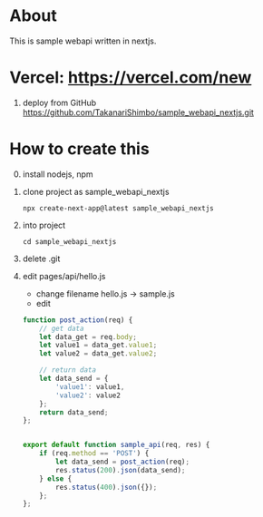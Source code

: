 # About
This is sample webapi written in nextjs.

# Vercel: https://vercel.com/new
1. deploy from GitHub  
    https://github.com/TakanariShimbo/sample_webapi_nextjs.git
    
# How to create this
0. install nodejs, npm

1. clone project as sample_webapi_nextjs
    ```
    npx create-next-app@latest sample_webapi_nextjs
    ```

2. into project
    ```
    cd sample_webapi_nextjs
    ```
    
3. delete .git

4. edit pages/api/hello.js
    * change filename hello.js -> sample.js
    * edit
    ```js
    function post_action(req) {
        // get data
        let data_get = req.body;
        let value1 = data_get.value1;
        let value2 = data_get.value2;

        // return data
        let data_send = {
            'value1': value1,
            'value2': value2
        };
        return data_send;
    };


    export default function sample_api(req, res) {
        if (req.method == 'POST') {
            let data_send = post_action(req);
            res.status(200).json(data_send);
        } else {
            res.status(400).json({}); 
        };
    };
    ```

